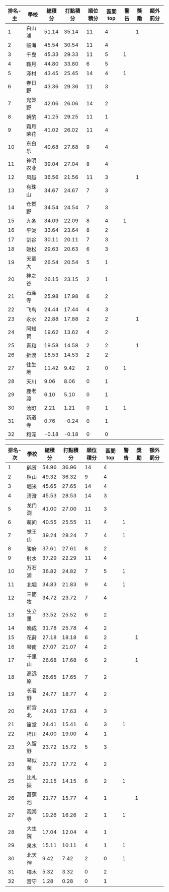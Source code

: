 排名-主|學校|總積分|打點積分|順位積分|區間top|警告|獎勵|額外罰分
-|-|-|-|-|-|-|-|-
1|白山浦|51.14 |35.14 |11|4||1|
2|临海|45.54 |30.54 |11|4|||
3|千曳|45.33 |29.33 |11|5|1||
4|鞍月|44.80 |33.80 |6|5|||
5|泽村|43.45 |25.45 |14|4|1||
6|春日野|43.36 |29.36 |11|3|||
7|鬼笼野|42.06 |26.06 |14|2|||
8|朝酌|41.25 |29.25 |11|1|||
9|霜月荣花|41.02 |26.02 |11|4|||
10|东白乐|40.68 |27.68 |9|4|||
11|神明农业|39.04 |27.04 |8|4|||
12|风越|36.56 |21.56 |11|3||1|
13|有珠山|34.67 |24.67 |7|3|||
14|仓贺野|34.54 |24.54 |7|3|||
15|九条|34.09 |22.09 |8|4|1||
16|平泷|33.64 |23.64 |8|2|||
17|剑谷|30.11 |20.11 |7|3|||
18|姬松|29.63 |20.63 |6|3|||
19|天童大|26.54 |20.54 |5|1|||
20|神之谷|26.15 |23.15 |2|1|||
21|石连寺|25.98 |17.98 |6|2|||
22|飞鸟|24.44 |17.44 |4|3|||
23|永水|22.88 |17.88 |2|2||1|
24|阿知贺|19.62 |13.62 |4|2|||
25|青和|19.58 |14.58 |2|2||1|
26|折渡|18.53 |14.53 |2|2|||
27|往生地|11.42 |9.42 |2|0|1||
28|天川|9.06 |8.06 |0|1|||
29|鹿老渡|6.10 |5.10 |0|1|||
30|汤町|2.21 |1.21 |0|1|1||
31|新道寺|0.76 |-0.24 |0|1|||
32|和深|-0.18 |-0.18 |0|0|||

排名-次|學校|總積分|打點積分|順位積分|區間top|警告|獎勵|額外罰分
-|-|-|-|-|-|-|-|-
1|鹤贺|54.96 |36.96 |14|4|||
2|栢山|49.32 |36.32 |9|4|||
3|堀米|45.65 |27.65 |14|4|||
4|清澄|45.53 |28.53 |14|3|||
5|龙门渕|41.00 |27.00 |11|3|||
6|萌间|40.55 |25.55 |11|4|1||
7|觉王山|39.24 |28.24 |7|4|1||
8|骏府|37.61 |27.61 |8|2|||
9|射水|37.29 |22.29 |11|4|||
10|万石浦|36.82 |24.82 |7|5|1||
11|北堀|34.83 |21.83 |9|4|1||
12|三箇牧|34.72 |23.72 |7|4|||
13|生立里|33.52 |25.52 |6|2|||
14|晚成|31.78 |25.78 |4|2|||
15|花莳|27.18 |18.18 |6|2||1|
16|琴南|27.07 |21.07 |4|2|||
17|千里山|26.68 |17.68 |6|2||1|
18|高远原|26.65 |17.65 |7|2|||
19|长者野|24.77 |18.77 |4|2|||
20|前宫北|24.63 |17.63 |4|3|||
21|笛堂|24.41 |15.41 |6|3|1||
22|梓川|24.00 |19.00 |4|1|||
23|久留野|23.72 |15.72 |5|3|||
23|琴似荣|23.72 |17.72 |4|2|||
25|比礼振|22.15 |14.15 |6|2|1||
26|菖蒲池|21.77 |15.77 |4|1||1|
27|观海寺|19.26 |16.26 |2|1|1||
28|大生院|17.04 |12.04 |4|1|||
29|泉水|15.11 |10.11 |4|1|1||
30|北天神|9.42 |7.42 |2|0|1||
31|橦木|5.32 |3.32 |0|2|||
32|宫守|1.28 |0.28 |0|1|||
